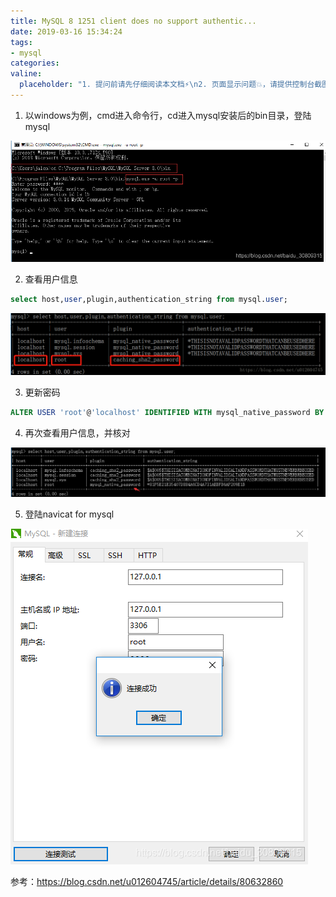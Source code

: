 ```yaml
---
title: MySQL 8 1251 client does no support authentic...
date: 2019-03-16 15:34:24
tags:
- mysql
categories:
valine:
  placeholder: "1. 提问前请先仔细阅读本文档⚡\n2. 页面显示问题💥，请提供控制台截图📸或者您的测试网址\n3. 其他任何报错💣，请提供详细描述和截图📸，祝食用愉快💪"
---
```


1. 以windows为例，cmd进入命令行，cd进入mysql安装后的bin目录，登陆mysql

![mysql8801](../images/mysql8801.png)

2. 查看用户信息

```sql
select host,user,plugin,authentication_string from mysql.user;
```

![mysql8802](../images/mysql8802.png)

3. 更新密码

```sql
ALTER USER 'root'@'localhost' IDENTIFIED WITH mysql_native_password BY 'root';
```

4. 再次查看用户信息，并核对

![mysql8804](../images/mysql8804.png)

5. 登陆navicat for mysql

![mysql8803](../images/mysql8803.png)

参考：https://blog.csdn.net/u012604745/article/details/80632860 
